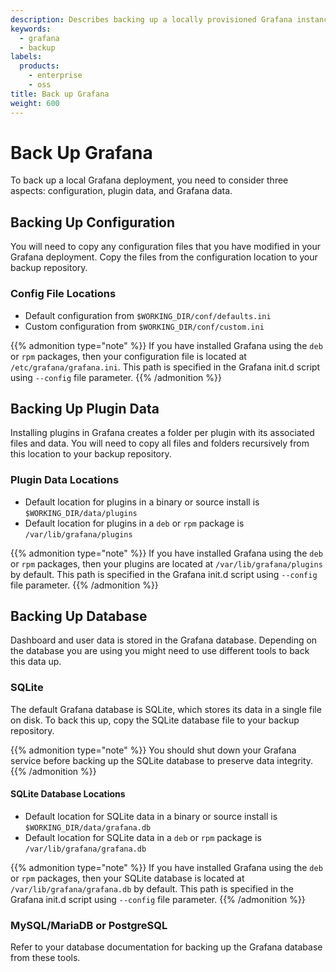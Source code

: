 ```yaml
---
description: Describes backing up a locally provisioned Grafana instance.
keywords:
  - grafana
  - backup
labels:
  products:
    - enterprise
    - oss
title: Back up Grafana
weight: 600
---
```


# Back Up Grafana

To back up a local Grafana deployment, you need to consider three aspects: configuration, plugin data, and Grafana data.

## Backing Up Configuration

You will need to copy any configuration files that you have modified in your Grafana deployment.  Copy the files from the configuration location to your backup repository.

### Config File Locations

- Default configuration from `$WORKING_DIR/conf/defaults.ini`
- Custom configuration from `$WORKING_DIR/conf/custom.ini`

{{% admonition type="note" %}}
If you have installed Grafana using the `deb` or `rpm`
packages, then your configuration file is located at
`/etc/grafana/grafana.ini`. This path is specified in the Grafana
init.d script using `--config` file parameter.
{{% /admonition %}}

## Backing Up Plugin Data

Installing plugins in Grafana creates a folder per plugin with its associated files and data.  You will need to copy all files and folders recursively from this location to your backup repository.

### Plugin Data Locations

- Default location for plugins in a binary or source install is `$WORKING_DIR/data/plugins`
- Default location for plugins in a `deb` or `rpm` package is `/var/lib/grafana/plugins`

{{% admonition type="note" %}}
If you have installed Grafana using the `deb` or `rpm`
packages, then your plugins are located at
`/var/lib/grafana/plugins` by default. This path is specified in the Grafana
init.d script using `--config` file parameter.
{{% /admonition %}}

## Backing Up Database

Dashboard and user data is stored in the Grafana database.  Depending on the database you are using you might need to use different tools to back this data up.

### SQLite

The default Grafana database is SQLite, which stores its data in a single file on disk.  To back this up, copy the SQLite database file to your backup repository.

{{% admonition type="note" %}}
You should shut down your Grafana service before backing up the SQLite database to preserve data integrity.
{{% /admonition %}}

#### SQLite Database Locations

- Default location for SQLite data in a binary or source install is `$WORKING_DIR/data/grafana.db`
- Default location for SQLite data in a `deb` or `rpm` package is `/var/lib/grafana/grafana.db`

{{% admonition type="note" %}}
If you have installed Grafana using the `deb` or `rpm`
packages, then your SQLite database is located at
`/var/lib/grafana/grafana.db` by default. This path is specified in the Grafana
init.d script using `--config` file parameter.
{{% /admonition %}}

### MySQL/MariaDB or PostgreSQL

Refer to your database documentation for backing up the Grafana database from these tools.